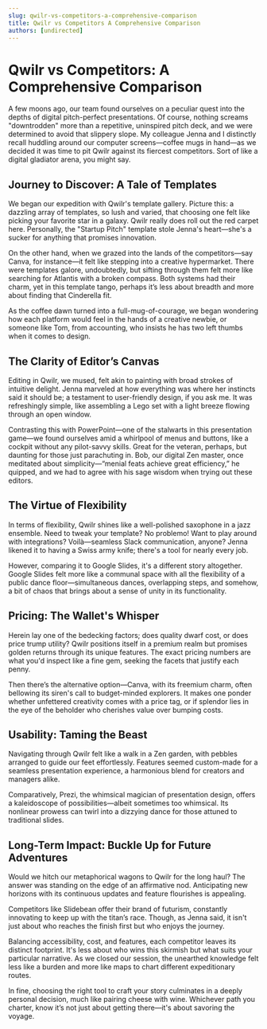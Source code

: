 ```yaml
---
slug: qwilr-vs-competitors-a-comprehensive-comparison
title: Qwilr vs Competitors A Comprehensive Comparison
authors: [undirected]
---
```



# Qwilr vs Competitors: A Comprehensive Comparison

A few moons ago, our team found ourselves on a peculiar quest into the depths of digital pitch-perfect presentations. Of course, nothing screams "downtrodden" more than a repetitive, uninspired pitch deck, and we were determined to avoid that slippery slope. My colleague Jenna and I distinctly recall huddling around our computer screens—coffee mugs in hand—as we decided it was time to pit Qwilr against its fiercest competitors. Sort of like a digital gladiator arena, you might say.

## **Journey to Discover: A Tale of Templates**

We began our expedition with Qwilr's template gallery. Picture this: a dazzling array of templates, so lush and varied, that choosing one felt like picking your favorite star in a galaxy. Qwilr really does roll out the red carpet here. Personally, the "Startup Pitch" template stole Jenna's heart—she's a sucker for anything that promises innovation.

On the other hand, when we grazed into the lands of the competitors—say Canva, for instance—it felt like stepping into a creative hypermarket. There were templates galore, undoubtedly, but sifting through them felt more like searching for Atlantis with a broken compass. Both systems had their charm, yet in this template tango, perhaps it’s less about breadth and more about finding that Cinderella fit.

As the coffee dawn turned into a full-mug-of-courage, we began wondering how each platform would feel in the hands of a creative newbie, or someone like Tom, from accounting, who insists he has two left thumbs when it comes to design.

## **The Clarity of Editor’s Canvas**

Editing in Qwilr, we mused, felt akin to painting with broad strokes of intuitive delight. Jenna marveled at how everything was where her instincts said it should be; a testament to user-friendly design, if you ask me. It was refreshingly simple, like assembling a Lego set with a light breeze flowing through an open window.

Contrasting this with PowerPoint—one of the stalwarts in this presentation game—we found ourselves amid a whirlpool of menus and buttons, like a cockpit without any pilot-savvy skills. Great for the veteran, perhaps, but daunting for those just parachuting in. Bob, our digital Zen master, once meditated about simplicity—“menial feats achieve great efficiency,” he quipped, and we had to agree with his sage wisdom when trying out these editors.

## **The Virtue of Flexibility**

In terms of flexibility, Qwilr shines like a well-polished saxophone in a jazz ensemble. Need to tweak your template? No problemo! Want to play around with integrations? Voilà—seamless Slack communication, anyone? Jenna likened it to having a Swiss army knife; there's a tool for nearly every job.

However, comparing it to Google Slides, it's a different story altogether. Google Slides felt more like a communal space with all the flexibility of a public dance floor—simultaneous dances, overlapping steps, and somehow, a bit of chaos that brings about a sense of unity in its functionality.

## **Pricing: The Wallet's Whisper**

Herein lay one of the bedecking factors; does quality dwarf cost, or does price trump utility? Qwilr positions itself in a premium realm but promises golden returns through its unique features. The exact pricing numbers are what you'd inspect like a fine gem, seeking the facets that justify each penny.

Then there’s the alternative option—Canva, with its freemium charm, often bellowing its siren's call to budget-minded explorers. It makes one ponder whether unfettered creativity comes with a price tag, or if splendor lies in the eye of the beholder who cherishes value over bumping costs.

## **Usability: Taming the Beast**

Navigating through Qwilr felt like a walk in a Zen garden, with pebbles arranged to guide our feet effortlessly. Features seemed custom-made for a seamless presentation experience, a harmonious blend for creators and managers alike.

Comparatively, Prezi, the whimsical magician of presentation design, offers a kaleidoscope of possibilities—albeit sometimes too whimsical. Its nonlinear prowess can twirl into a dizzying dance for those attuned to traditional slides.

## **Long-Term Impact: Buckle Up for Future Adventures**

Would we hitch our metaphorical wagons to Qwilr for the long haul? The answer was standing on the edge of an affirmative nod. Anticipating new horizons with its continuous updates and feature flourishes is appealing.

Competitors like Slidebean offer their brand of futurism, constantly innovating to keep up with the titan’s race. Though, as Jenna said, it isn't just about who reaches the finish first but who enjoys the journey. 

Balancing accessibility, cost, and features, each competitor leaves its distinct footprint. It's less about who wins this skirmish but what suits your particular narrative. As we closed our session, the unearthed knowledge felt less like a burden and more like maps to chart different expeditionary routes.

In fine, choosing the right tool to craft your story culminates in a deeply personal decision, much like pairing cheese with wine. Whichever path you charter, know it’s not just about getting there—it's about savoring the voyage.